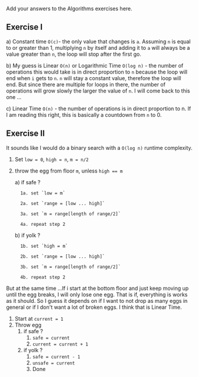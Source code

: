 Add your answers to the Algorithms exercises here.

## Exercise I

a) Constant time `O(c)`- the only value that changes is `a`. Assuming `n` is equal to or greater than 1, multiplying `n` by itself and adding it to `a` will always be a value greater than `n`, the loop will stop after the first go.

b) My guess is Linear `O(n)` or Logarithmic Time `O(log n)` - the number of operations this would take is in direct proportion to `n` because the loop will end when `i` gets to `n`. `n` will stay a constant value, therefore the loop will end. But since there are multiple for loops in there, the number of operations will grow slowly the larger the value of `n`. I will come back to this one ...

c) Linear Time `O(n)` - the number of operations is in direct proportion to n. If I am reading this right, this is basically a countdown from `n` to 0.

## Exercise II
It sounds like I would do a binary search with a `O(log n)` runtime complexity.

1. Set `low = 0`, `high = n`, `m = n/2`
2. throw the egg from floor `m`, unless `high == m`
      
      a) if safe ? 
         
         1a. set `low = m`
         
         2a. set `range = [low ... high]`
         
         3a. set `m = range[length of range/2]`
         
         4a. repeat step 2
      
      b) if yolk ?
         
         1b. set `high = m`
         
         2b. set `range = [low ... high]`
         
         3b. set `m = range[length of range/2]`
         
         4b. repeat step 2

But at the same time ...If i start at the bottom floor and just keep moving up until the egg breaks, I will only lose one egg. That is if, everything is works as it should. So I guess it depends on if I want to not drop as many eggs in general or if I don't want a lot of broken eggs. I think that is Linear Time. 

1. Start at `current = 1`
2. Throw egg
   1. if safe ?
      1. `safe = current`
      2. `current = current + 1`
   2. if yolk ?
      1. `safe = current - 1`
      2. `unsafe = current`
      3. Done